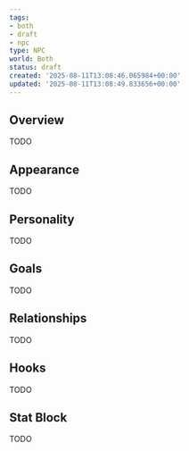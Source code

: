 ```yaml
---
tags:
- both
- draft
- npc
type: NPC
world: Both
status: draft
created: '2025-08-11T13:08:46.065984+00:00'
updated: '2025-08-11T13:08:49.833656+00:00'
---
```



## Overview

TODO
## Appearance

TODO
## Personality

TODO
## Goals

TODO
## Relationships

TODO
## Hooks

TODO
## Stat Block

TODO
